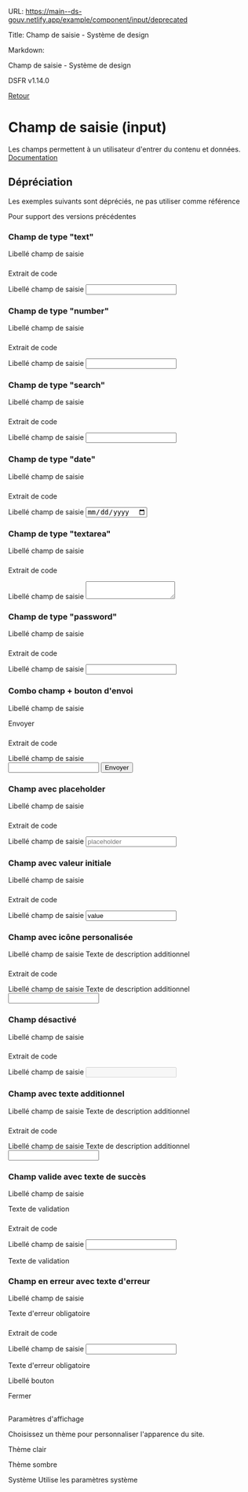 URL:
https://main--ds-gouv.netlify.app/example/component/input/deprecated

Title:
Champ de saisie - Système de design

Markdown:

Champ de saisie - Système de design


DSFR v1.14.0


[Retour](../)


# Champ de saisie (input)


Les champs permettent à un utilisateur d'entrer du contenu et données.
[Documentation](https://www.systeme-de-design.gouv.fr/elements-d-interface/blocs-fonctionnels/adresse-electronique)


## Dépréciation


Les exemples suivants sont dépréciés, ne pas utiliser comme référence

Pour support des versions précédentes


### Champ de type "text"


Libellé champ de saisie


###
Extrait de code


<div class="fr-input-group">
<label class="fr-label" for="text-input-text">
Libellé champ de saisie
</label>
<input class="fr-input" id="text-input-text" type="text">
</div>


### Champ de type "number"


Libellé champ de saisie


###
Extrait de code


<div class="fr-input-group">
<label class="fr-label" for="text-input-number">
Libellé champ de saisie
</label>
<input class="fr-input" pattern="[0-9]*" inputmode="numeric" id="text-input-number" type="number">
</div>


### Champ de type "search"


Libellé champ de saisie


###
Extrait de code


<div class="fr-input-group">
<label class="fr-label" for="text-input-search">
Libellé champ de saisie
</label>
<input class="fr-input" id="text-input-search" type="search">
</div>


### Champ de type "date"


Libellé champ de saisie


###
Extrait de code


<div class="fr-input-group">
<label class="fr-label" for="text-input-date">
Libellé champ de saisie
</label>
<input class="fr-input" id="text-input-date" type="date">
</div>


### Champ de type "textarea"


Libellé champ de saisie


###
Extrait de code


<div class="fr-input-group">
<label class="fr-label" for="textarea">
Libellé champ de saisie
</label>
<textarea class="fr-input" id="textarea"></textarea>
</div>


### Champ de type "password"


Libellé champ de saisie


###
Extrait de code


<div class="fr-input-group">
<label class="fr-label" for="text-input-password">
Libellé champ de saisie
</label>
<input class="fr-input" id="text-input-password" type="password">
</div>


### Combo champ + bouton d'envoi


Libellé champ de saisie


Envoyer


###
Extrait de code


<div class="fr-input-group">
<label class="fr-label" for="text-input-button">
Libellé champ de saisie
</label>
<div class="fr-input-wrap fr-input-wrap--addon">
<input class="fr-input" id="text-input-button" type="text">
<button type="submit" class="fr-btn">Envoyer</button>
</div>
</div>


### Champ avec placeholder


Libellé champ de saisie


###
Extrait de code


<div class="fr-input-group">
<label class="fr-label" for="text-input-placeholder">
Libellé champ de saisie
</label>
<input class="fr-input" placeholder="placeholder" id="text-input-placeholder" type="text">
</div>


### Champ avec valeur initiale


Libellé champ de saisie


###
Extrait de code


<div class="fr-input-group">
<label class="fr-label" for="text-input-value">
Libellé champ de saisie
</label>
<input class="fr-input" value="value" id="text-input-value" type="text">
</div>


### Champ avec icône personalisée


Libellé champ de saisie
Texte de description additionnel


###
Extrait de code


<div class="fr-input-group">
<label class="fr-label" for="text-input-icon">
Libellé champ de saisie
<span class="fr-hint-text">Texte de description additionnel</span>
</label>
<div class="fr-input-wrap fr-icon-alert-line">
<input class="fr-input" id="text-input-icon" type="text">
</div>
</div>


### Champ désactivé


Libellé champ de saisie


###
Extrait de code


<div class="fr-input-group fr-input-group--disabled">
<label class="fr-label" for="text-input-disabled">
Libellé champ de saisie
</label>
<input class="fr-input" disabled id="text-input-disabled" type="text">
</div>


### Champ avec texte additionnel


Libellé champ de saisie
Texte de description additionnel


###
Extrait de code


<div class="fr-input-group">
<label class="fr-label" for="text-input-hint">
Libellé champ de saisie
<span class="fr-hint-text">Texte de description additionnel</span>
</label>
<input class="fr-input" id="text-input-hint" type="text">
</div>


### Champ valide avec texte de succès


Libellé champ de saisie


Texte de validation


###
Extrait de code


<div class="fr-input-group fr-input-group--valid">
<label class="fr-label" for="text-input-valid">
Libellé champ de saisie
</label>
<input class="fr-input fr-input--valid" aria-describedby="text-input-valid-desc-valid" id="text-input-valid" type="text">
<p id="text-input-valid-desc-valid" class="fr-valid-text">
Texte de validation
</p>
</div>


### Champ en erreur avec texte d'erreur


Libellé champ de saisie


Texte d'erreur obligatoire


###
Extrait de code


<div class="fr-input-group fr-input-group--error">
<label class="fr-label" for="text-input-error">
Libellé champ de saisie
</label>
<input class="fr-input fr-input--error" aria-describedby="text-input-error-desc-error" id="text-input-error" type="text">
<p id="text-input-error-desc-error" class="fr-error-text">
Texte d'erreur obligatoire
</p>
</div>


Libellé bouton


Fermer


##
Paramètres d'affichage


Choisissez un thème pour personnaliser l'apparence du site.


Thème clair


Thème sombre


Système
Utilise les paramètres système

